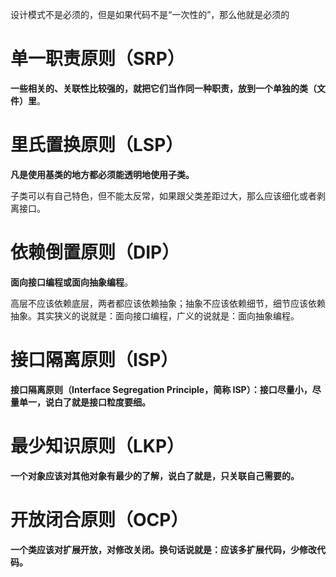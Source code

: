 设计模式不是必须的，但是如果代码不是“一次性的”，那么他就是必须的

#  单一职责原则（SRP）
**一些相关的、关联性比较强的，就把它们当作同一种职责，放到一个单独的类（文件）里**。

# 里氏置换原则（LSP）
**凡是使用基类的地方都必须能透明地使用子类。**

子类可以有自己特色，但不能太反常，如果跟父类差距过大，那么应该细化或者剥离接口。

# 依赖倒置原则（DIP）
**面向接口编程或面向抽象编程**。

高层不应该依赖底层，两者都应该依赖抽象；抽象不应该依赖细节，细节应该依赖抽象。其实狭义的说就是：面向接口编程，广义的说就是：面向抽象编程。

# 接口隔离原则（ISP）
**接口隔离原则（Interface Segregation Principle，简称 ISP）：接口尽量小，尽量单一，说白了就是接口粒度要细。**

# 最少知识原则（LKP）
**一个对象应该对其他对象有最少的了解，说白了就是，只关联自己需要的。**

# 开放闭合原则（OCP）
**一个类应该对扩展开放，对修改关闭。换句话说就是：应该多扩展代码，少修改代码。**